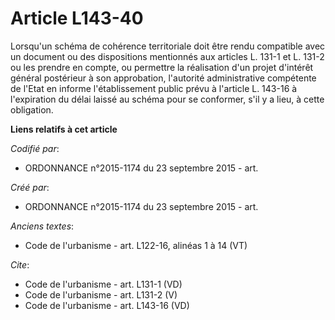 # Article L143-40

Lorsqu'un schéma de cohérence territoriale doit être rendu compatible avec un document ou des dispositions mentionnés aux
articles L. 131-1 et L. 131-2 ou les prendre en compte, ou permettre la réalisation d'un projet d'intérêt général postérieur
à son approbation, l'autorité administrative compétente de l'Etat en informe l'établissement public prévu à l'article L.
143-16 à l'expiration du délai laissé au schéma pour se conformer, s'il y a lieu, à cette obligation.

**Liens relatifs à cet article**

_Codifié par_:

  - ORDONNANCE n°2015-1174 du 23 septembre 2015 - art.

_Créé par_:

  - ORDONNANCE n°2015-1174 du 23 septembre 2015 - art.

_Anciens textes_:

  - Code de l'urbanisme - art. L122-16, alinéas 1 à 14 (VT)

_Cite_:

  - Code de l'urbanisme - art. L131-1 (VD)
  - Code de l'urbanisme - art. L131-2 (V)
  - Code de l'urbanisme - art. L143-16 (VD)
